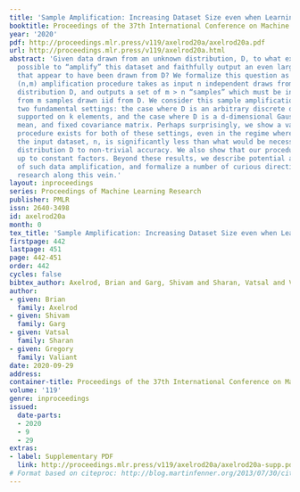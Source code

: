 ```yaml
---
title: 'Sample Amplification: Increasing Dataset Size even when Learning is Impossible'
booktitle: Proceedings of the 37th International Conference on Machine Learning
year: '2020'
pdf: http://proceedings.mlr.press/v119/axelrod20a/axelrod20a.pdf
url: http://proceedings.mlr.press/v119/axelrod20a.html
abstract: 'Given data drawn from an unknown distribution, D, to what extent is it
  possible to “amplify” this dataset and faithfully output an even larger set of samples
  that appear to have been drawn from D? We formalize this question as follows: an
  (n,m) amplification procedure takes as input n independent draws from an unknown
  distribution D, and outputs a set of m > n “samples” which must be indistinguishable
  from m samples drawn iid from D. We consider this sample amplification problem in
  two fundamental settings: the case where D is an arbitrary discrete distribution
  supported on k elements, and the case where D is a d-dimensional Gaussian with unknown
  mean, and fixed covariance matrix. Perhaps surprisingly, we show a valid amplification
  procedure exists for both of these settings, even in the regime where the size of
  the input dataset, n, is significantly less than what would be necessary to learn
  distribution D to non-trivial accuracy. We also show that our procedures are optimal
  up to constant factors. Beyond these results, we describe potential applications
  of such data amplification, and formalize a number of curious directions for future
  research along this vein.'
layout: inproceedings
series: Proceedings of Machine Learning Research
publisher: PMLR
issn: 2640-3498
id: axelrod20a
month: 0
tex_title: 'Sample Amplification: Increasing Dataset Size even when Learning is Impossible'
firstpage: 442
lastpage: 451
page: 442-451
order: 442
cycles: false
bibtex_author: Axelrod, Brian and Garg, Shivam and Sharan, Vatsal and Valiant, Gregory
author:
- given: Brian
  family: Axelrod
- given: Shivam
  family: Garg
- given: Vatsal
  family: Sharan
- given: Gregory
  family: Valiant
date: 2020-09-29
address: 
container-title: Proceedings of the 37th International Conference on Machine Learning
volume: '119'
genre: inproceedings
issued:
  date-parts:
  - 2020
  - 9
  - 29
extras:
- label: Supplementary PDF
  link: http://proceedings.mlr.press/v119/axelrod20a/axelrod20a-supp.pdf
# Format based on citeproc: http://blog.martinfenner.org/2013/07/30/citeproc-yaml-for-bibliographies/
---
```

